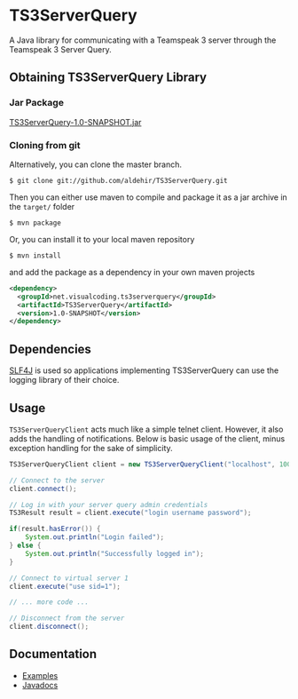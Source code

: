 # TS3ServerQuery

A Java library for communicating with a Teamspeak 3 server through the
Teamspeak 3 Server Query.

## Obtaining TS3ServerQuery Library

### Jar Package

[TS3ServerQuery-1.0-SNAPSHOT.jar][snapshot]

### Cloning from git

Alternatively, you can clone the master branch.

    $ git clone git://github.com/aldehir/TS3ServerQuery.git

Then you can either use maven to compile and package it as a jar archive in the
`target/` folder

    $ mvn package

Or, you can install it to your local maven repository

    $ mvn install

and add the package as a dependency in your own maven projects

```xml
<dependency>
  <groupId>net.visualcoding.ts3serverquery</groupId>
  <artifactId>TS3ServerQuery</artifactId>
  <version>1.0-SNAPSHOT</version>
</dependency>
```

## Dependencies

[SLF4J][slf4j] is used so applications implementing TS3ServerQuery
can use the logging library of their choice.

## Usage

`TS3ServerQueryClient` acts much like a simple telnet client. However, it also
adds the handling of notifications. Below is basic usage of the client, minus
exception handling for the sake of simplicity.

```java
TS3ServerQueryClient client = new TS3ServerQueryClient("localhost", 10011);

// Connect to the server
client.connect();

// Log in with your server query admin credentials
TS3Result result = client.execute("login username password");

if(result.hasError()) {
    System.out.println("Login failed");
} else {
    System.out.println("Successfully logged in");
}

// Connect to virtual server 1
client.execute("use sid=1");

// ... more code ...

// Disconnect from the server
client.disconnect();
```

## Documentation

* [Examples][examples]
* [Javadocs][javadocs]

[snapshot]: https://github.com/downloads/aldehir/TS3ServerQuery/TS3ServerQuery-1.0-SNAPSHOT.jar
[examples]: https://gist.github.com/3463717 "TS3ServerQuery Examples"
[javadocs]: http://aldehir.github.com/TS3ServerQuery/javadoc/1.0-SNAPSHOT
[slf4j]: http://www.slf4j.org/
